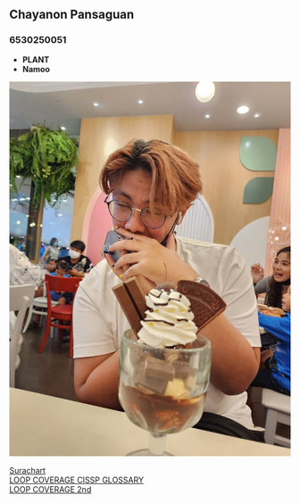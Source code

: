 ## Chayanon Pansaguan  
### 6530250051  

- **PLANT**  
- **Namoo**  

![IMG_1580](images/im.jpeg)


  

[Surachart](https://srchx.github.io/)  
[LOOP COVERAGE CISSP GLOSSARY](https://plantzaza.github.io/loopcoverage1)  
[LOOP COVERAGE 2nd](https://plantzaza.github.io/loopcoverage2)
